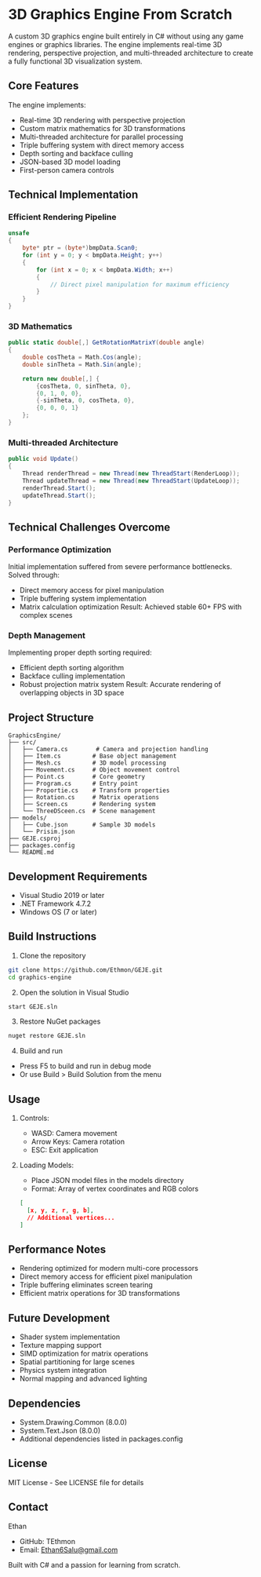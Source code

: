# 3D Graphics Engine From Scratch

A custom 3D graphics engine built entirely in C# without using any game engines or graphics libraries. The engine implements real-time 3D rendering, perspective projection, and multi-threaded architecture to create a fully functional 3D visualization system.


## Core Features

The engine implements:
- Real-time 3D rendering with perspective projection
- Custom matrix mathematics for 3D transformations
- Multi-threaded architecture for parallel processing
- Triple buffering system with direct memory access
- Depth sorting and backface culling
- JSON-based 3D model loading
- First-person camera controls

## Technical Implementation

### Efficient Rendering Pipeline
```csharp
unsafe
{
    byte* ptr = (byte*)bmpData.Scan0;
    for (int y = 0; y < bmpData.Height; y++)
    {
        for (int x = 0; x < bmpData.Width; x++)
        {
            // Direct pixel manipulation for maximum efficiency
        }
    }
}
```

### 3D Mathematics
```csharp
public static double[,] GetRotationMatrixY(double angle)
{
    double cosTheta = Math.Cos(angle);
    double sinTheta = Math.Sin(angle);

    return new double[,] {
        {cosTheta, 0, sinTheta, 0},
        {0, 1, 0, 0},
        {-sinTheta, 0, cosTheta, 0},
        {0, 0, 0, 1}
    };
}
```

### Multi-threaded Architecture
```csharp
public void Update()
{
    Thread renderThread = new Thread(new ThreadStart(RenderLoop));
    Thread updateThread = new Thread(new ThreadStart(UpdateLoop));
    renderThread.Start();
    updateThread.Start();
}
```

## Technical Challenges Overcome

### Performance Optimization
Initial implementation suffered from severe performance bottlenecks. Solved through:
- Direct memory access for pixel manipulation
- Triple buffering system implementation
- Matrix calculation optimization
Result: Achieved stable 60+ FPS with complex scenes

### Depth Management
Implementing proper depth sorting required:
- Efficient depth sorting algorithm
- Backface culling implementation
- Robust projection matrix system
Result: Accurate rendering of overlapping objects in 3D space

## Project Structure
```
GraphicsEngine/
├── src/
│   ├── Camera.cs        # Camera and projection handling
│   ├── Item.cs         # Base object management
│   ├── Mesh.cs         # 3D model processing
│   ├── Movement.cs     # Object movement control
│   ├── Point.cs        # Core geometry
│   ├── Program.cs      # Entry point
│   ├── Proportie.cs    # Transform properties
│   ├── Rotation.cs     # Matrix operations
│   ├── Screen.cs       # Rendering system
│   └── ThreeDSceen.cs  # Scene management
├── models/
│   ├── Cube.json       # Sample 3D models
│   └── Prisim.json
├── GEJE.csproj
├── packages.config
└── README.md
```

## Development Requirements
- Visual Studio 2019 or later
- .NET Framework 4.7.2
- Windows OS (7 or later)

## Build Instructions

1. Clone the repository
```bash
git clone https://github.com/Ethmon/GEJE.git
cd graphics-engine
```

2. Open the solution in Visual Studio
```bash
start GEJE.sln
```

3. Restore NuGet packages
```bash
nuget restore GEJE.sln
```

4. Build and run
- Press F5 to build and run in debug mode
- Or use Build > Build Solution from the menu

## Usage
1. Controls:
   - WASD: Camera movement
   - Arrow Keys: Camera rotation
   - ESC: Exit application

2. Loading Models:
   - Place JSON model files in the models directory
   - Format: Array of vertex coordinates and RGB colors
   ```json
   [
     [x, y, z, r, g, b],
     // Additional vertices...
   ]
   ```

## Performance Notes
- Rendering optimized for modern multi-core processors
- Direct memory access for efficient pixel manipulation
- Triple buffering eliminates screen tearing
- Efficient matrix operations for 3D transformations

## Future Development
- Shader system implementation
- Texture mapping support
- SIMD optimization for matrix operations
- Spatial partitioning for large scenes
- Physics system integration
- Normal mapping and advanced lighting

## Dependencies
- System.Drawing.Common (8.0.0)
- System.Text.Json (8.0.0)
- Additional dependencies listed in packages.config

## License
MIT License - See LICENSE file for details

## Contact
Ethan
- GitHub: TEthmon
- Email: Ethan6Salu@gmail.com


Built with C# and a passion for learning from scratch.
